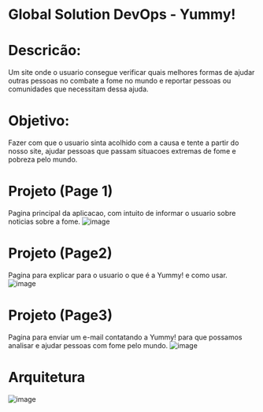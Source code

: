 # Global Solution DevOps - Yummy! 

# Descricão:
Um site onde o usuario consegue verificar quais melhores formas de ajudar outras pessoas no combate a fome no mundo e reportar pessoas ou comunidades que necessitam dessa ajuda.

# Objetivo: 
Fazer com que o usuario sinta acolhido com a causa e tente a partir do nosso site, ajudar pessoas que passam situacoes extremas de fome e pobreza pelo mundo.

# Projeto (Page 1)
Pagina principal da aplicacao, com intuito de informar o usuario sobre noticias sobre a fome.
![image](https://github.com/gurgelt/gsdevops/assets/79914500/8217835a-af8e-4ff4-8d07-1eac9165b5a2)

# Projeto (Page2)
Pagina para explicar para o usuario o que é a Yummy! e como usar.
![image](https://github.com/gurgelt/gsdevops/assets/79914500/573a237a-7890-48ce-8489-9406181773fa)

# Projeto (Page3)
Pagina para enviar um e-mail contatando a Yummy! para que possamos analisar e ajudar pessoas com fome pelo mundo.
![image](https://github.com/gurgelt/gsdevops/assets/79914500/600d4189-8273-4e3e-8306-eb55dd29d3ea)

# Arquitetura
![image](https://github.com/gurgelt/gsdevops/assets/79914500/f789e788-d526-4f77-a8dd-c56ad5c4a3d3)

